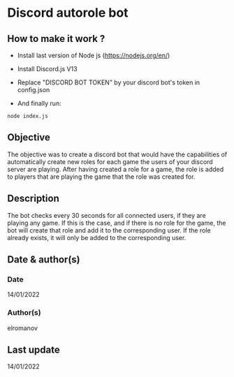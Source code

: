 # Discord autorole bot

## How to make it work ?

* Install last version of Node js (https://nodejs.org/en/)
* Install Discord.js V13
* Replace "DISCORD BOT TOKEN" by your discord bot's token in config.json

* And finally run:

```
node index.js
```

## Objective

The objective was to create a discord bot that would have the capabilities of automatically create new roles for each game the users of your discord server are playing. After having created a role for a game, the role is added to players that are playing the game that the role was created for. 

## Description

The bot checks every 30 seconds for all connected users, if they are playing any game. If this is the case, and if there is no role for the game, the bot will create that role and add it to the corresponding user. If the role already exists, it will only be added to the corresponding user.

## Date & author(s)

### Date
14/01/2022

### Author(s)
elromanov

## Last update
14/01/2022